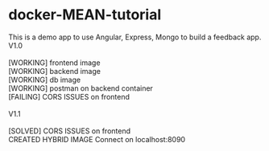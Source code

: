# docker-MEAN-tutorial

This is a demo app to use Angular, Express, Mongo to build a feedback app.
V1.0<br><br>
[WORKING] frontend image <br>
[WORKING] backend image<br>
[WORKING] db image<br>
[WORKING] postman on backend container<br>
[FAILING] CORS ISSUES on frontend<br>
<br>V1.1<br><br>
[SOLVED] CORS ISSUES on frontend<br>
         CREATED HYBRID IMAGE
         Connect on localhost:8090
